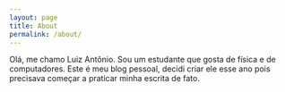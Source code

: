 ```yaml
---
layout: page
title: About
permalink: /about/
---
```


Olá, me chamo Luiz Antônio. Sou um estudante que gosta de física e de computadores.
Este é meu blog pessoal, decidi criar ele esse ano pois precisava começar a praticar
minha escrita de fato.  
